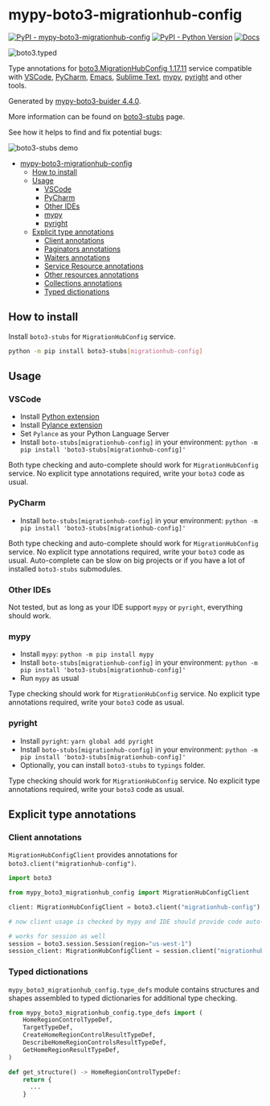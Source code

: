 # mypy-boto3-migrationhub-config

[![PyPI - mypy-boto3-migrationhub-config](https://img.shields.io/pypi/v/mypy-boto3-migrationhub-config.svg?color=blue)](https://pypi.org/project/mypy-boto3-migrationhub-config)
[![PyPI - Python Version](https://img.shields.io/pypi/pyversions/mypy-boto3-migrationhub-config.svg?color=blue)](https://pypi.org/project/mypy-boto3-migrationhub-config)
[![Docs](https://img.shields.io/readthedocs/mypy-boto3-builder.svg?color=blue)](https://mypy-boto3-builder.readthedocs.io/)

![boto3.typed](https://github.com/vemel/mypy_boto3_builder/raw/master/logo.png)

Type annotations for
[boto3.MigrationHubConfig 1.17.11](https://boto3.amazonaws.com/v1/documentation/api/1.17.11/reference/services/migrationhub-config.html#MigrationHubConfig) service
compatible with
[VSCode](https://code.visualstudio.com/),
[PyCharm](https://www.jetbrains.com/pycharm/),
[Emacs](https://www.gnu.org/software/emacs/),
[Sublime Text](https://www.sublimetext.com/),
[mypy](https://github.com/python/mypy),
[pyright](https://github.com/microsoft/pyright)
and other tools.

Generated by [mypy-boto3-buider 4.4.0](https://github.com/vemel/mypy_boto3_builder).

More information can be found on [boto3-stubs](https://pypi.org/project/boto3-stubs/) page.

See how it helps to find and fix potential bugs:

![boto3-stubs demo](https://github.com/vemel/mypy_boto3_builder/raw/master/demo.gif)

- [mypy-boto3-migrationhub-config](#mypy-boto3-migrationhub-config)
  - [How to install](#how-to-install)
  - [Usage](#usage)
    - [VSCode](#vscode)
    - [PyCharm](#pycharm)
    - [Other IDEs](#other-ides)
    - [mypy](#mypy)
    - [pyright](#pyright)
  - [Explicit type annotations](#explicit-type-annotations)
    - [Client annotations](#client-annotations)
    - [Paginators annotations](#paginators-annotations)
    - [Waiters annotations](#waiters-annotations)
    - [Service Resource annotations](#service-resource-annotations)
    - [Other resources annotations](#other-resources-annotations)
    - [Collections annotations](#collections-annotations)
    - [Typed dictionations](#typed-dictionations)

## How to install

Install `boto3-stubs` for `MigrationHubConfig` service.

```bash
python -m pip install boto3-stubs[migrationhub-config]
```

## Usage

### VSCode

- Install [Python extension](https://marketplace.visualstudio.com/items?itemName=ms-python.python)
- Install [Pylance extension](https://marketplace.visualstudio.com/items?itemName=ms-python.vscode-pylance)
- Set `Pylance` as your Python Language Server
- Install `boto-stubs[migrationhub-config]` in your environment: `python -m pip install 'boto3-stubs[migrationhub-config]'`

Both type checking and auto-complete should work for `MigrationHubConfig` service.
No explicit type annotations required, write your `boto3` code as usual.

### PyCharm

- Install `boto-stubs[migrationhub-config]` in your environment: `python -m pip install 'boto3-stubs[migrationhub-config]'`

Both type checking and auto-complete should work for `MigrationHubConfig` service.
No explicit type annotations required, write your `boto3` code as usual.
Auto-complete can be slow on big projects or if you have a lot of installed `boto3-stubs` submodules.

### Other IDEs

Not tested, but as long as your IDE support `mypy` or `pyright`, everything should work.

### mypy

- Install `mypy`: `python -m pip install mypy`
- Install `boto-stubs[migrationhub-config]` in your environment: `python -m pip install 'boto3-stubs[migrationhub-config]'`
- Run `mypy` as usual

Type checking should work for `MigrationHubConfig` service.
No explicit type annotations required, write your `boto3` code as usual.

### pyright

- Install `pyright`: `yarn global add pyright`
- Install `boto-stubs[migrationhub-config]` in your environment: `python -m pip install 'boto3-stubs[migrationhub-config]'`
- Optionally, you can install `boto3-stubs` to `typings` folder.

Type checking should work for `MigrationHubConfig` service.
No explicit type annotations required, write your `boto3` code as usual.

## Explicit type annotations

### Client annotations

`MigrationHubConfigClient` provides annotations for `boto3.client("migrationhub-config")`.

```python
import boto3

from mypy_boto3_migrationhub_config import MigrationHubConfigClient

client: MigrationHubConfigClient = boto3.client("migrationhub-config")

# now client usage is checked by mypy and IDE should provide code auto-complete

# works for session as well
session = boto3.session.Session(region="us-west-1")
session_client: MigrationHubConfigClient = session.client("migrationhub-config")
```








### Typed dictionations

`mypy_boto3_migrationhub_config.type_defs` module contains structures and shapes assembled
to typed dictionaries for additional type checking.

```python
from mypy_boto3_migrationhub_config.type_defs import (
    HomeRegionControlTypeDef,
    TargetTypeDef,
    CreateHomeRegionControlResultTypeDef,
    DescribeHomeRegionControlsResultTypeDef,
    GetHomeRegionResultTypeDef,
)

def get_structure() -> HomeRegionControlTypeDef:
    return {
      ...
    }
```
